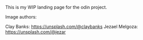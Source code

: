 This is my WIP landing page for the odin project.

Image authors:

Clay Banks: https://unsplash.com/@claybanks
Jezael Melgoza: https://unsplash.com/@jezar
